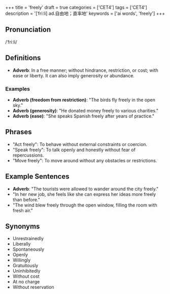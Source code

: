 +++
title = 'freely'
draft = true
categories = ['CET4']
tags = ['CET4']
description = '[ˈfriːli] ad.自由地；直率地'
keywords = ['ai words', 'freely']
+++

## Pronunciation
/ˈfriːli/

## Definitions
- **Adverb**: In a free manner; without hindrance, restriction, or cost; with ease or liberty. It can also imply generosity or abundance.

### Examples
- **Adverb (freedom from restriction)**: "The birds fly freely in the open sky."
- **Adverb (generosity)**: "He donated money freely to various charities."
- **Adverb (ease)**: "She speaks Spanish freely after years of practice."

## Phrases
- "Act freely": To behave without external constraints or coercion.
- "Speak freely": To talk openly and honestly without fear of repercussions.
- "Move freely": To move around without any obstacles or restrictions.

## Example Sentences
- **Adverb**: "The tourists were allowed to wander around the city freely."
- "In her new job, she feels like she can express her ideas more freely than before."
- "The wind blew freely through the open window, filling the room with fresh air."

## Synonyms
- Unrestrainedly
- Liberally
- Spontaneously
- Openly
- Willingly
- Gratuitously
- Uninhibitedly
- Without cost
- At no charge
- Without reservation

